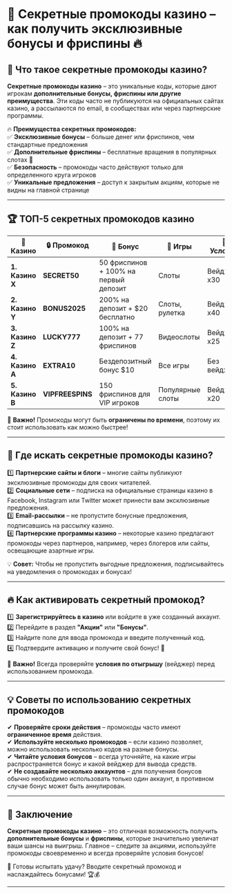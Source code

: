 # 🎁 Секретные промокоды казино – как получить эксклюзивные бонусы и фриспины 🔥

## 📌 Что такое секретные промокоды казино?  
**Секретные промокоды казино** – это уникальные коды, которые дают игрокам **дополнительные бонусы, фриспины или другие преимущества**. Эти коды часто не публикуются на официальных сайтах казино, а рассылаются по email, в сообществах или через партнерские программы.  

🔥 **Преимущества секретных промокодов:**  
✅ **Эксклюзивные бонусы** – больше денег или фриспинов, чем стандартные предложения  
✅ **Дополнительные фриспины** – бесплатные вращения в популярных слотах 🎰  
✅ **Безопасность** – промокоды часто действуют только для определенного круга игроков  
✅ **Уникальные предложения** – доступ к закрытым акциям, которые не видны на главной странице  

---

## 🏆 ТОП-5 секретных промокодов казино

| 🏅 Казино | 🔒 Промокод | 🎁 Бонус | 🎰 Игры | 💎 Условия |
|----------|------------|---------|--------|-----------|
| **1. Казино X** | **SECRET50** | 50 фриспинов + 100% на первый депозит | Слоты | Вейджер x30 |
| **2. Казино Y** | **BONUS2025** | 200% на депозит + $20 бесплатно | Слоты, рулетка | Вейджер x40 |
| **3. Казино Z** | **LUCKY777** | 100% на депозит + 77 фриспинов | Видеослоты | Вейджер x25 |
| **4. Казино A** | **EXTRA10** | Бездепозитный бонус $10 | Все игры | Без вейджера |
| **5. Казино B** | **VIPFREESPINS** | 150 фриспинов для VIP игроков | Популярные слоты | Вейджер x20 |

📢 **Важно!** Промокоды могут быть **ограничены по времени**, поэтому их стоит использовать как можно быстрее!

---

## 🎯 Где искать секретные промокоды казино?

1️⃣ **Партнерские сайты и блоги** – многие сайты публикуют эксклюзивные промокоды для своих читателей.  
2️⃣ **Социальные сети** – подписка на официальные страницы казино в Facebook, Instagram или Twitter может принести вам эксклюзивные предложения.  
3️⃣ **Email-рассылки** – не пропустите бонусные предложения, подписавшись на рассылку казино.  
4️⃣ **Партнерские программы казино** – некоторые казино предлагают промокоды через партнеров, например, через блогеров или сайты, освещающие азартные игры.

💡 **Совет:** Чтобы не пропустить выгодные предложения, подписывайтесь на уведомления о промокодах и бонусах!  

---

## 🔥 Как активировать секретный промокод?

1️⃣ **Зарегистрируйтесь в казино** или войдите в уже созданный аккаунт.  
2️⃣ Перейдите в раздел **"Акции"** или **"Бонусы"**.  
3️⃣ Найдите поле для ввода промокода и введите полученный код.  
4️⃣ Подтвердите активацию и получите свой бонус! 🎁

📢 **Важно!** Всегда проверяйте **условия по отыгрышу** (вейджер) перед использованием промокода.  

---

## 💡 Советы по использованию секретных промокодов

✔ **Проверяйте сроки действия** – промокоды часто имеют **ограниченное время** действия.  
✔ **Используйте несколько промокодов** – если казино позволяет, можно использовать несколько кодов на разные бонусы.  
✔ **Читайте условия бонусов** – всегда уточняйте, на какие игры распространяется бонус и какой вейджер для вывода средств.  
✔ **Не создавайте несколько аккаунтов** – для получения бонусов обычно необходимо использовать только один аккаунт, в противном случае бонус может быть аннулирован.

---

## 🎯 Заключение

**Секретные промокоды казино** – это отличная возможность получить **дополнительные бонусы** и **фриспины**, которые значительно увеличат ваши шансы на выигрыш. Главное – следите за акциями, используйте промокоды своевременно и всегда проверяйте условия бонусов!  

🎰 Готовы испытать удачу? Вводите секретный промокод и наслаждайтесь бонусами! 🏆💰  

---


